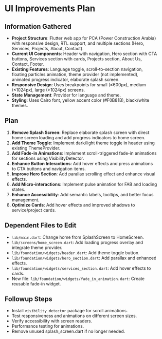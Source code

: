 # UI Improvements Plan

## Information Gathered
- **Project Structure**: Flutter web app for PCA (Power Construction Arabia) with responsive design, RTL support, and multiple sections (Hero, Services, Projects, About, Contact).
- **Current UI Components**: Header with navigation, Hero section with CTA buttons, Services section with cards, Projects section, About Us, Contact, Footer.
- **Existing Features**: Language toggle, scroll-to-section navigation, floating particles animation, theme provider (not implemented), animated progress indicator, elaborate splash screen.
- **Responsive Design**: Uses breakpoints for small (≤600px), medium (≤1024px), large (>1024px) screens.
- **State Management**: Provider for language and theme.
- **Styling**: Uses Cairo font, yellow accent color (#F0B81B), black/white themes.

## Plan
1. **Remove Splash Screen**: Replace elaborate splash screen with direct home screen loading and add progress indicators to home screen.
2. **Add Theme Toggle**: Implement dark/light theme toggle in header using existing ThemeProvider.
3. **Add Fade-in Animations**: Implement scroll-triggered fade-in animations for sections using VisibilityDetector.
4. **Enhance Button Interactions**: Add hover effects and press animations to CTA buttons and navigation items.
5. **Improve Hero Section**: Add parallax scrolling effect and enhance visual effects.
6. **Add Micro-interactions**: Implement pulse animation for FAB and loading states.
7. **Enhance Accessibility**: Add semantic labels, tooltips, and better focus management.
8. **Optimize Cards**: Add hover effects and improved shadows to service/project cards.

## Dependent Files to Edit
- `lib/main.dart`: Change home from SplashScreen to HomeScreen.
- `lib/screens/home_screen.dart`: Add loading progress overlay and integrate theme provider.
- `lib/foundation/widgets/header.dart`: Add theme toggle button.
- `lib/foundation/widgets/hero_section.dart`: Add parallax and enhanced effects.
- `lib/foundation/widgets/services_section.dart`: Add hover effects to cards.
- New file: `lib/foundation/widgets/fade_in_animation.dart`: Create reusable fade-in widget.

## Followup Steps
- Install `visibility_detector` package for scroll animations.
- Test responsiveness and animations on different screen sizes.
- Verify accessibility with screen readers.
- Performance testing for animations.
- Remove unused splash_screen.dart if no longer needed.

